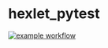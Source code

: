 # hexlet_pytest

[![example workflow](https://github.com/fyodor91/hexlet_pytest/workflows/main.yml/badge.svg)](https://github.com/fyodor91/hexlet_pytest/blob/main/.github/workflows/learn-github-actions.yml)
